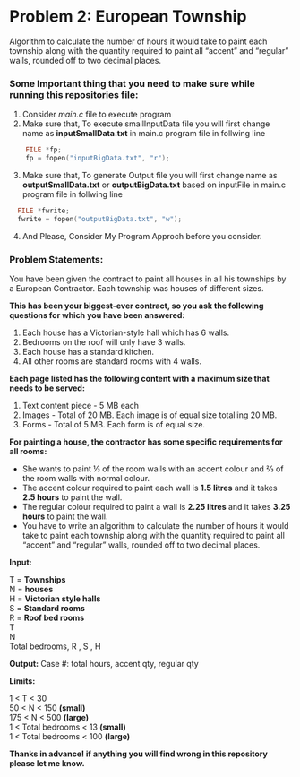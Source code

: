# Problem 2: European Township
Algorithm to calculate the number of hours it would take to paint each township along with the quantity required to paint all “accent” and “regular” walls, rounded off to two decimal places.

### Some Important thing that you need to make sure while running this repositories file:
1. Consider *main.c* file to execute program
2. Make sure that, To execute smallInputData file you will first change name as **inputSmallData.txt** in main.c program file in follwing line
```c 
    FILE *fp;
    fp = fopen("inputBigData.txt", "r");
``` 
3. Make sure that, To generate Output file you will first change name as **outputSmallData.txt** or **outputBigData.txt** based on inputFile in main.c program file in follwing line
```c 
  FILE *fwrite;
  fwrite = fopen("outputBigData.txt", "w");
```
4. And Please, Consider My Program Approch before you consider.

### Problem Statements:
You have been given the contract to paint all houses in all his townships by a European Contractor. Each township was houses of different sizes.

**This has been your biggest-ever contract, so you ask the following questions for which you have been answered:**
1. Each house has a Victorian-style hall which has 6 walls.
2. Bedrooms on the roof will only have 3 walls.
3. Each house has a standard kitchen.
4. All other rooms are standard rooms with 4 walls.

**Each page listed has the following content with a maximum size that needs to be served:**
1. Text content piece - 5 MB each
2. Images - Total of 20 MB. Each image is of equal size totalling 20 MB.
3. Forms - Total of 5 MB. Each form is of equal size.

**For painting a house, the contractor has some specific requirements for all rooms:**

- She wants to paint ⅓ of the room walls with an accent colour and ⅔ of the room walls with normal colour.
- The accent colour required to paint each wall is **1.5 litres** and it takes **2.5 hours** to paint the wall.
- The regular colour required to paint a wall is **2.25 litres** and it takes **3.25 hours** to paint the wall.
- You have to write an algorithm to calculate the number of hours it would take to paint each township along with the quantity required to paint all “accent” and “regular” walls, rounded off to two decimal places.

**Input:**

T = **Townships** <br>
N = **houses**  <br>
H = **Victorian style halls** <br>
S = **Standard rooms** <br>
R = **Roof bed rooms** <br>
T <br>
N <br>
Total bedrooms, R , S , H <br>


**Output:**
Case #: total hours, accent qty, regular qty

**Limits:**

1 < T < 30 <br>
50 < N < 150 **(small)** <br>
175 < N < 500 **(large)** <br>
1 < Total bedrooms < 13 **(small)** <br>
1 < Total bedrooms < 100 **(large)** <br>

**Thanks in advance! if anything you will find wrong in this repository please let me know.**
